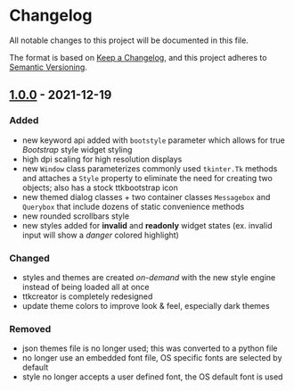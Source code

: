 # Changelog
All notable changes to this project will be documented in this file.

The format is based on [Keep a Changelog](https://keepachangelog.com/en/1.0.0/),
and this project adheres to [Semantic Versioning](https://semver.org/spec/v2.0.0.html).


## [1.0.0](https://github.com/israel-dryer/ttkbootstrap/compare/v0.5.1...v1.0.0) - 2021-12-19
### Added
- new keyword api added with `bootstyle` parameter which allows for true _Bootstrap_ style widget styling
- high dpi scaling for high resolution displays
- new `Window` class parameterizes commonly used `tkinter.Tk` methods and attaches a `Style` property to eliminate the need for creating two objects; also has a stock ttkbootstrap icon
- new themed dialog classes + two container classes `Messagebox` and `Querybox` that include dozens of static convenience methods
- new rounded scrollbars style
- new styles added for **invalid** and **readonly** widget states (ex. invalid input will show a _danger_ colored highlight)

### Changed
- styles and themes are created _on-demand_ with the new style engine instead of being loaded all at once
- ttkcreator is completely redesigned
- update theme colors to improve look & feel, especially dark themes

### Removed
- json themes file is no longer used; this was converted to a python file
- no longer use an embedded font file, OS specific fonts are selected by default
- style no longer accepts a user defined font, the OS default font is used

